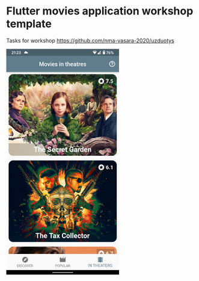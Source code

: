 # Flutter movies application workshop template

Tasks for workshop https://github.com/nma-vasara-2020/uzduotys

<img src="https://raw.githubusercontent.com/nma-vasara-2020/uzduotys/master/uzduotys/screenshots/10-completed-task.png" width="300">
